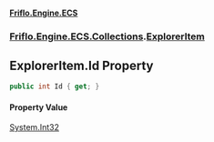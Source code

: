 #### [Friflo.Engine.ECS](index.md 'index')
### [Friflo.Engine.ECS.Collections](Friflo.Engine.ECS.Collections.md 'Friflo.Engine.ECS.Collections').[ExplorerItem](ExplorerItem.md 'Friflo.Engine.ECS.Collections.ExplorerItem')

## ExplorerItem.Id Property

```csharp
public int Id { get; }
```

#### Property Value
[System.Int32](https://docs.microsoft.com/en-us/dotnet/api/System.Int32 'System.Int32')